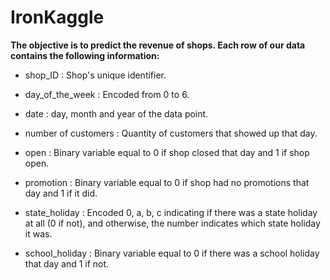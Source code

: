# IronKaggle

**The objective is to predict the revenue of shops. Each row of our data contains the following information:**

* shop_ID : Shop's unique identifier.

* day_of_the_week : Encoded from 0 to 6.

* date : day, month and year of the data point.

* number of customers : Quantity of customers that showed up that day.

* open : Binary variable equal to 0 if shop closed that day and 1 if shop open.

* promotion : Binary variable equal to 0 if shop had no promotions that day and 1 if it did.

* state_holiday : Encoded 0, a, b, c indicating if there was a state holiday at all (0 if not), and otherwise, the number indicates which state holiday it was.

* school_holiday : Binary variable equal to 0 if there was a school holiday that day and 1 if not.
